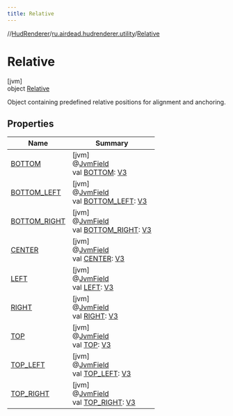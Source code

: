 ```yaml
---
title: Relative
---
```

//[HudRenderer](../../../index.html)/[ru.airdead.hudrenderer.utility](../index.html)/[Relative](index.html)



# Relative



[jvm]\
object [Relative](index.html)

Object containing predefined relative positions for alignment and anchoring.



## Properties


| Name | Summary |
|---|---|
| [BOTTOM](-b-o-t-t-o-m.html) | [jvm]<br>@[JvmField](https://kotlinlang.org/api/latest/jvm/stdlib/kotlin.jvm/-jvm-field/index.html)<br>val [BOTTOM](-b-o-t-t-o-m.html): [V3](../-v3/index.html) |
| [BOTTOM_LEFT](-b-o-t-t-o-m_-l-e-f-t.html) | [jvm]<br>@[JvmField](https://kotlinlang.org/api/latest/jvm/stdlib/kotlin.jvm/-jvm-field/index.html)<br>val [BOTTOM_LEFT](-b-o-t-t-o-m_-l-e-f-t.html): [V3](../-v3/index.html) |
| [BOTTOM_RIGHT](-b-o-t-t-o-m_-r-i-g-h-t.html) | [jvm]<br>@[JvmField](https://kotlinlang.org/api/latest/jvm/stdlib/kotlin.jvm/-jvm-field/index.html)<br>val [BOTTOM_RIGHT](-b-o-t-t-o-m_-r-i-g-h-t.html): [V3](../-v3/index.html) |
| [CENTER](-c-e-n-t-e-r.html) | [jvm]<br>@[JvmField](https://kotlinlang.org/api/latest/jvm/stdlib/kotlin.jvm/-jvm-field/index.html)<br>val [CENTER](-c-e-n-t-e-r.html): [V3](../-v3/index.html) |
| [LEFT](-l-e-f-t.html) | [jvm]<br>@[JvmField](https://kotlinlang.org/api/latest/jvm/stdlib/kotlin.jvm/-jvm-field/index.html)<br>val [LEFT](-l-e-f-t.html): [V3](../-v3/index.html) |
| [RIGHT](-r-i-g-h-t.html) | [jvm]<br>@[JvmField](https://kotlinlang.org/api/latest/jvm/stdlib/kotlin.jvm/-jvm-field/index.html)<br>val [RIGHT](-r-i-g-h-t.html): [V3](../-v3/index.html) |
| [TOP](-t-o-p.html) | [jvm]<br>@[JvmField](https://kotlinlang.org/api/latest/jvm/stdlib/kotlin.jvm/-jvm-field/index.html)<br>val [TOP](-t-o-p.html): [V3](../-v3/index.html) |
| [TOP_LEFT](-t-o-p_-l-e-f-t.html) | [jvm]<br>@[JvmField](https://kotlinlang.org/api/latest/jvm/stdlib/kotlin.jvm/-jvm-field/index.html)<br>val [TOP_LEFT](-t-o-p_-l-e-f-t.html): [V3](../-v3/index.html) |
| [TOP_RIGHT](-t-o-p_-r-i-g-h-t.html) | [jvm]<br>@[JvmField](https://kotlinlang.org/api/latest/jvm/stdlib/kotlin.jvm/-jvm-field/index.html)<br>val [TOP_RIGHT](-t-o-p_-r-i-g-h-t.html): [V3](../-v3/index.html) |

